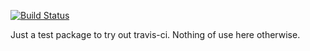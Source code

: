 [![Build Status](https://travis-ci.org/skranz/travistest.svg?branch=master)](https://travis-ci.org/skranz/travistest)

Just a test package to try out travis-ci. Nothing of use here otherwise.


